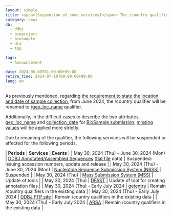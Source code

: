 ```yaml
---
layout: simple
title: <span>[Suspension of some services]</span> The /country qualifier will be renamed to /geo_loc_name
category: news
db:
  - ddbj
  - bioproject
  - biosample
  - dra
  - top

tags:
  - Announcement

date: 2024-05-09T01:00:00+09:00
retire_time: 2024-07-10T09:00:00+09:00
lang: en
---
```


As previously mentioned, regarding 
[the requirement to state the location and date of sample collection](/news/en/2024-02-01-e.html ), 
from June 2024, the /country qualifier will be renamed to [/geo_loc_name](/ddbj/qualifiers-e.html#geo_loc_name ) qualifier.    

Additionally, in the difficult cases to describe the two attributes, 
[geo_loc_name](/biosample/attribute-e.html#geo_loc_name ) and 
[collection_date](/biosample/attribute-e.html#collection_date )
for [BioSample submission](/biosample/index-e.html ), 
[missing values](https://www.insdc.org/submitting-standards/missing-value-reporting/ ) 
will be applied more strictly.    

Due to renaming of the qualifier, the following services will be suspended or affected for the following periods.    

| **Periods** | **Services** | **Events** |
| May 30, 2024 (Thu) - June 30, 2024 (Mon) | [DDBJ Annotated/Assembled Sequences](/ddbj/index-e.html ) ([flat file](/ddbj/flat-file-e.html ) data) | Suspended: Issuing accession numbers, update and release |
| May 30, 2024 (Thu) - June 30, 2024 (Mon) | [Nucleotide Sequence Submission System (NSSS)](/ddbj/web-submission-e.html ) | Suspended |
| May 30, 2024 (Thu) | [Mass Submission System (MSS)](/ddbj/mss-e.html ) | Update of tools |
| May 30, 2024 (Thu) | [DFAST](https://dfast.ddbj.nig.ac.jp/ ) | Update of tool for creating annotation files  |
| May 30, 2024 (Thu) - Early July 2024 | [getentry](https://getentry.ddbj.nig.ac.jp/top-e.html ) | Remain /country qualifiers in the existing data |
| May 30, 2024 (Thu) - Early July 2024 | [DDBJ FTP site](https://ddbj.nig.ac.jp/public/ddbj_database/ ) | Remain /country qualifiers in the existing data |
| May 30, 2024 (Thu) - Early July 2024 | [ARSA](https://ddbj.nig.ac.jp/arsa/ ) | Remain /country qualifiers in the existing data |




